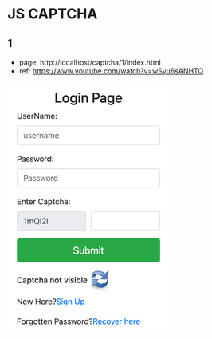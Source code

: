 # JS CAPTCHA

## 1

- page: http://localhost/captcha/1/index.html
- ref: https://www.youtube.com/watch?v=wSyu6sANHTQ

![1 result](md-imgs/1.png)